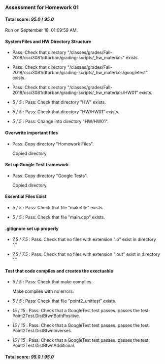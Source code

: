 ### Assessment for Homework 01

#### Total score: _95.0_ / _95.0_

Run on September 18, 01:09:59 AM.


#### System Files and HW Directory Structure

+ Pass: Check that directory "/classes/grades/Fall-2018/csci3081/dtorban/grading-scripts/_hw_materials" exists.

+ Pass: Check that directory "/classes/grades/Fall-2018/csci3081/dtorban/grading-scripts/_hw_materials/googletest" exists.

+ Pass: Check that directory "/classes/grades/Fall-2018/csci3081/dtorban/grading-scripts/_hw_materials/HW01" exists.

+  _5_ / _5_ : Pass: Check that directory "HW" exists.

+  _5_ / _5_ : Pass: Check that directory "HW/HW01" exists.

+  _5_ / _5_ : Pass: Change into directory "HW/HW01".


#### Overwrite important files

+ Pass: Copy directory "Homework Files".

    Copied directory.




#### Set up Google Test framework

+ Pass: Copy directory "Google Tests".

    Copied directory.




#### Essential Files Exist

+  _5_ / _5_ : Pass: Check that file "makefile" exists.

+  _5_ / _5_ : Pass: Check that file "main.cpp" exists.


#### .gitignore set up properly

+  _7.5_ / _7.5_ : Pass: Check that no files with extension ".o" exist in directory "."

+  _7.5_ / _7.5_ : Pass: Check that no files with extension ".out" exist in directory "."


#### Test that code compiles and creates the exectuable

+  _5_ / _5_ : Pass: Check that make compiles.

    Make compiles with no errors.



+  _5_ / _5_ : Pass: Check that file "point2_unittest" exists.

+  _15_ / _15_ : Pass: Check that a GoogleTest test passes.
    passes the test: Point2Test.DistBtwnBothPositive.



+  _15_ / _15_ : Pass: Check that a GoogleTest test passes.
    passes the test: Point2Test.DistBtwnInverses.



+  _15_ / _15_ : Pass: Check that a GoogleTest test passes.
    passes the test: Point2Test.DistBtwnAdditional.



#### Total score: _95.0_ / _95.0_

